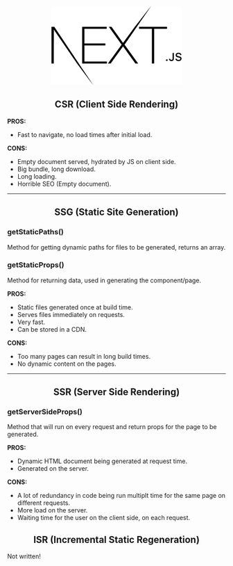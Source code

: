<p align="center">
	<img src="../images/nextjs.png"></img>
</p>

<h2 align="center">
	CSR (Client Side Rendering)
</h2>

**PROS:**

-  Fast to navigate, no load times after initial load.

**CONS:**

-  Empty document served, hydrated by JS on client side.
-  Big bundle, long download.
-  Long loading.
-  Horrible SEO (Empty document).

---

<h2 align="center">
	SSG (Static Site Generation)
</h2>

### getStaticPaths()

Method for getting dynamic paths for files to be generated, returns an array.

### getStaticProps()

Method for returning data, used in generating the component/page.

**PROS:**

-  Static files generated once at build time.
-  Serves files immediately on requests.
-  Very fast.
-  Can be stored in a CDN.

**CONS:**

-  Too many pages can result in long build times.
-  No dynamic content on the pages.

---

<h2 align="center">
	SSR (Server Side Rendering)
</h2>

### getServerSideProps()

Method that will run on every request and return props for the page to be generated.

**PROS:**

-  Dynamic HTML document being generated at request time.
-  Generated on the server.

**CONS:**

-  A lot of redundancy in code being run multiplt time for the same page on different requests.
-  More load on the server.
-  Waiting time for the user on the client side, on each request.

<h2 align="center">
	ISR (Incremental Static Regeneration)
</h2>

Not written!
